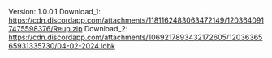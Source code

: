Version: 1.0.0.1
Download_1: https://cdn.discordapp.com/attachments/1181162483063472149/1203640917475598376/Reup.zip
Download_2: https://cdn.discordapp.com/attachments/1069217893432172605/1203636565931335730/04-02-2024.ldbk
